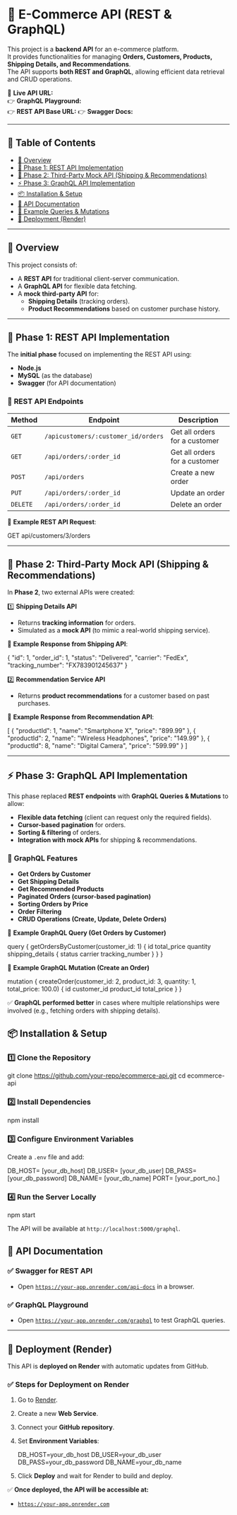 # 🛒 E-Commerce API (REST & GraphQL)

This project is a **backend API** for an e-commerce platform.  
It provides functionalities for managing **Orders, Customers, Products, Shipping Details, and Recommendations**.  
The API supports **both REST and GraphQL**, allowing efficient data retrieval and CRUD operations.  

🚀 **Live API URL:**  
👉 **GraphQL Playground:**   
👉 **REST API Base URL:** 
👉 **Swagger Docs:** 

---

## 📌 **Table of Contents**
- [📌 Overview](#-overview)
- [🚀 Phase 1: REST API Implementation](#-phase-1-rest-api-implementation)
- [🔗 Phase 2: Third-Party Mock API (Shipping & Recommendations)](#-phase-2-third-party-mock-api-shipping--recommendations)
- [⚡ Phase 3: GraphQL API Implementation](#-phase-3-graphql-api-implementation)
- [📦 Installation & Setup](#-installation--setup)
- [📂 API Documentation](#-api-documentation)
- [📌 Example Queries & Mutations](#-example-queries--mutations)
- [🚀 Deployment (Render)](#-deployment-render)
---

## 📌 **Overview**
This project consists of:
- A **REST API** for traditional client-server communication.
- A **GraphQL API** for flexible data fetching.
- A **mock third-party API** for:
  - **Shipping Details** (tracking orders).
  - **Product Recommendations** based on customer purchase history.

---

## 🚀 **Phase 1: REST API Implementation**
The **initial phase** focused on implementing the REST API using:
- **Node.js**
- **MySQL** (as the database)
- **Swagger** (for API documentation)


### 📌 **REST API Endpoints**
| Method | Endpoint | Description |
|--------|----------|------------|
| `GET`  | `/apicustomers/:customer_id/orders` | Get all orders for a customer |
| `GET`  | `/api/orders/:order_id` | Get all orders for a customer |
| `POST` | `/api/orders` | Create a new order |
| `PUT`  | `/api/orders/:order_id` | Update an order |
| `DELETE` | `/api/orders/:order_id` | Delete an order |

📌 **Example REST API Request**:

GET api/customers/3/orders

---

## 🔗 **Phase 2: Third-Party Mock API (Shipping & Recommendations)**
In **Phase 2**, two external APIs were created:

1️⃣ **Shipping Details API**  
- Returns **tracking information** for orders.  
- Simulated as a **mock API** (to mimic a real-world shipping service).  

📌 **Example Response from Shipping API**:

{
    "id": 1,
    "order_id": 1,
    "status": "Delivered",
    "carrier": "FedEx",
    "tracking_number": "FX783901245637"
}


2️⃣ **Recommendation Service API**  
- Returns **product recommendations** for a customer based on past purchases.  

📌 **Example Response from Recommendation API**:

[
    {
        "productId": 1,
        "name": "Smartphone X",
        "price": "899.99"
    },
    {
        "productId": 2,
        "name": "Wireless Headphones",
        "price": "149.99"
    },
    {
        "productId": 8,
        "name": "Digital Camera",
        "price": "599.99"
    }
]

---

## ⚡ **Phase 3: GraphQL API Implementation**
This phase replaced **REST endpoints** with **GraphQL Queries & Mutations** to allow:
- **Flexible data fetching** (client can request only the required fields).
- **Cursor-based pagination** for orders.
- **Sorting & filtering** of orders.
- **Integration with mock APIs** for shipping & recommendations.

### 📌 **GraphQL Features**
- **Get Orders by Customer**
- **Get Shipping Details**
- **Get Recommended Products**
- **Paginated Orders (cursor-based pagination)**
- **Sorting Orders by Price**
- **Order Filtering**
- **CRUD Operations (Create, Update, Delete Orders)**

📌 **Example GraphQL Query (Get Orders by Customer)**

query {
  getOrdersByCustomer(customer_id: 1) {
    id
    total_price
    quantity
    shipping_details {
      status
      carrier
      tracking_number
    }
  }
}

📌 **Example GraphQL Mutation (Create an Order)**

mutation {
  createOrder(customer_id: 2, product_id: 3, quantity: 1, total_price: 100.0) {
    id
    customer_id
    product_id
    total_price
  }
}


✅ **GraphQL performed better** in cases where multiple relationships were involved (e.g., fetching orders with shipping details).


## 📦 **Installation & Setup**
### 1️⃣ **Clone the Repository**

git clone https://github.com/your-repo/ecommerce-api.git
cd ecommerce-api


### 2️⃣ **Install Dependencies**

npm install


### 3️⃣ **Configure Environment Variables**
Create a `.env` file and add:

DB_HOST= [your_db_host]
DB_USER= [your_db_user]
DB_PASS= [your_db_password]
DB_NAME= [your_db_name]
PORT= [your_port_no.]


### 4️⃣ **Run the Server Locally**

npm start

The API will be available at `http://localhost:5000/graphql`.


## 📂 **API Documentation**
### ✅ **Swagger for REST API**
- Open [`https://your-app.onrender.com/api-docs`](https://your-app.onrender.com/api-docs) in a browser.

### ✅ **GraphQL Playground**
- Open [`https://your-app.onrender.com/graphql`](https://your-app.onrender.com/graphql) to test GraphQL queries.

---

## 🚀 **Deployment (Render)**
This API is **deployed on Render** with automatic updates from GitHub.

### ✅ **Steps for Deployment on Render**
1. Go to [Render](https://render.com).
2. Create a new **Web Service**.
3. Connect your **GitHub repository**.
4. Set **Environment Variables**:
  
   DB_HOST=your_db_host
   DB_USER=your_db_user
   DB_PASS=your_db_password
   DB_NAME=your_db_name
  
5. Click **Deploy** and wait for Render to build and deploy.

✅ **Once deployed, the API will be accessible at:**
- [`https://your-app.onrender.com`](https://your-app.onrender.com)
